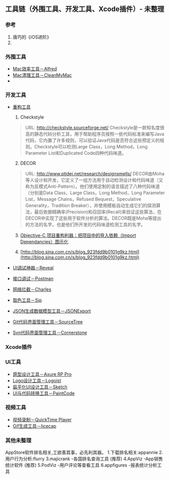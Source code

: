 ## 工具链（外围工具、开发工具、Xcode插件）- 未整理

### 参考

1. 唐巧的《iOS进阶》
2.


### 外围工具

  * [Mac效率工具－Alfred]()
  * [Mac清理工具－CleanMyMac]()
  * []()

### 开发工具



  * [重构工具](http://blog.csdn.net/lovelion/article/details/18467149)
    1. Checkstyle
      > URL: http://checkstyle.sourceforge.net/
      > Checkstyle是一款知名度很高的静态代码分析工具，用于帮助程序员按照一些代码标准来编写Java代码，它内置了许多规则，可以验证Java代码是否符合这些预定义的规则。Checkstyle可以检测Large Class，Long Method，Long Parameter List和Duplicated Code四种代码味道。

    2. DECOR
      > URL: http://www.ptidej.net/research/designsmells/
      > DECOR由Moha等人设计和开发，它定义了一组方法用于自动检测设计和代码味道（又称为反模式Anti-Pattern）。他们使用定制的语言描述了八种代码味道（分别是Data Class，Large Class，Long Method，Long Parameter List，Message Chains，Refused Bequest，Speculative Generality，Tradition Breaker），并使用模板自动生成它们的探测算法，最后依据精确率(Precision)和召回率(Recall)来验证这些算法，在DECOR中实现了这些用于软件分析的算法。DECOR既是Moha等提出的方法的名字，也是他们所开发的代码味道检测工具的名字。

    3. [Objective-C 项目重构利器：把项目中的导入依赖（Import Dependancies）图示化](https://segmentfault.com/a/1190000000361642)

    4. [http://blog.sina.com.cn/s/blog_923fdd9b0101g9kz.html](http://blog.sina.com.cn/s/blog_923fdd9b0101g9kz.html)

  * [UI调试神器－Reveal]()
  * [接口调试－Postman]()
  * [网络拦截－Charles]()
  * [取色工具－Sip]()
  * [JSON生成数据模型工具－JSONExport]()
  * [Git代码界面管理工具－SourceTree]()
  * [Svn代码界面管理工具－Cornerstone]()

### Xcode插件

### UI工具

  * [原型设计工具－Axure RP Pro]()
  * [Logo设计工具－Logoist]()
  * [扁平化UI设计工具－Sketch]()
  * [UI与代码转换工具－PaintCode]()


### 视频工具

  * [视频录制－QuickTime Player]()
  * [Gif生成工具－licecap]()


### 其他未整理

AppStore软件排名相关,工欲善其事，必先利其器。
1.下载排名相关:appannie
2.用户行为分析:flurry
3.majicrank -各国排名查询工具 (推荐)
4.AppViz -App销售统计软件 (推荐)
5.PodViz -用户评论等查看工具
6.appfigures -报表统计分析工具
